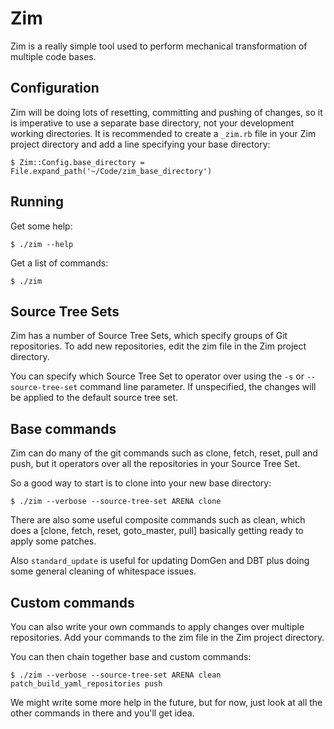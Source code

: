 # Zim

Zim is a really simple tool used to perform mechanical transformation of multiple code bases.

## Configuration

Zim will be doing lots of resetting, committing and pushing of changes, so it is imperative to use a separate base
directory, not your development working directories. It is recommended to create a `_zim.rb` file in your Zim project
directory and add a line specifying your base directory:

    $ Zim::Config.base_directory = File.expand_path('~/Code/zim_base_directory')

## Running

Get some help:

    $ ./zim --help

Get a list of commands:

    $ ./zim

## Source Tree Sets

Zim has a number of Source Tree Sets, which specify groups of Git repositories. To add new repositories, edit the
zim file in the Zim project directory.

You can specify which Source Tree Set to operator over using the `-s` or `--source-tree-set` command line parameter. If
unspecified, the changes will be applied to the default source tree set.

## Base commands

Zim can do many of the git commands such as clone, fetch, reset, pull and push, but it operators over
all the repositories in your Source Tree Set.

So a good way to start is to clone into your new base directory:

    $ ./zim --verbose --source-tree-set ARENA clone

There are also some useful composite commands such as clean, which does a [clone, fetch, reset, goto_master, pull]
basically getting ready to apply some patches.

Also `standard_update` is useful for updating DomGen and DBT plus doing some general cleaning of whitespace issues.

## Custom commands

You can also write your own commands to apply changes over multiple repositories. Add your commands to the zim file
in the Zim project directory.

You can then chain together base and custom commands:

    $ ./zim --verbose --source-tree-set ARENA clean patch_build_yaml_repositories push

We might write some more help in the future, but for now, just look at all the other commands in there and you'll get
idea.
